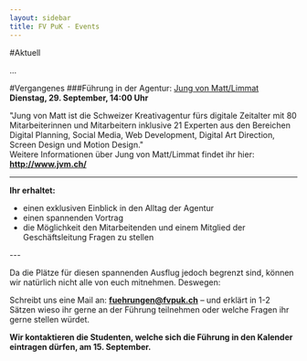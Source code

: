 ```yaml
---
layout: sidebar
title: FV PuK - Events
---
```


#Aktuell

...



#Vergangenes
###Führung in der Agentur: <a href="http://jvm.ch/" target="_blank">Jung von Matt/Limmat</a>
**Dienstag, 29. September, 14:00 Uhr**

"Jung von Matt ist die Schweizer Kreativagentur fürs digitale Zeitalter mit 80 Mitarbeiterinnen und Mitarbeitern inklusive 21 Experten aus den Bereichen Digital Planning, Social Media, Web Development, Digital Art Direction, Screen Design und Motion Design."<br>
Weitere Informationen über Jung von Matt/Limmat findet ihr hier: **<a href="http://jvm.ch">http://www.jvm.ch/</a>**

---

**Ihr erhaltet:**
<ul>
<li>einen exklusiven Einblick in den Alltag der Agentur</li>
<li>einen spannenden Vortrag</li>
<li>die Möglichkeit den Mitarbeitenden und einem Mitglied der Geschäftsleitung Fragen zu stellen</li>
</ul>
---

Da die Plätze für diesen spannenden Ausflug jedoch begrenzt sind, können wir natürlich nicht alle von euch mitnehmen. Deswegen:

Schreibt uns eine Mail an: **fuehrungen@fvpuk.ch** – und erklärt in 1-2 Sätzen wieso ihr gerne an der Führung teilnehmen oder welche Fragen ihr gerne stellen würdet.


**Wir kontaktieren die Studenten, welche sich die Führung in den Kalender eintragen dürfen, am 15. September.**

